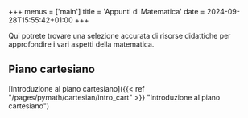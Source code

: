 +++
menus = ['main']
title = 'Appunti di Matematica'
date = 2024-09-28T15:55:42+01:00
+++

Qui potrete trovare una selezione accurata di risorse didattiche per approfondire i vari aspetti della matematica. 

<h2>Piano cartesiano</h2>

[Introduzione al piano cartesiano]({{< ref "/pages/pymath/cartesian/intro_cart" >}}  "Introduzione al piano cartesiano")
